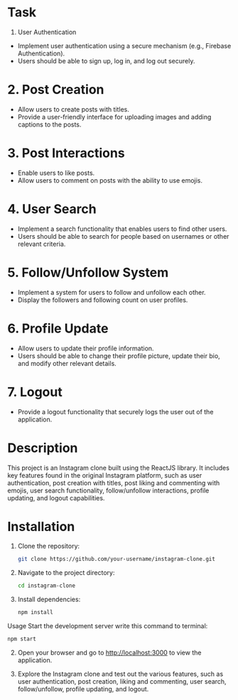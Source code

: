 # Task
1. User Authentication
- Implement user authentication using a secure mechanism (e.g., Firebase Authentication).
- Users should be able to sign up, log in, and log out securely.

# 2. Post Creation
- Allow users to create posts with titles.
- Provide a user-friendly interface for uploading images and adding captions to the posts.

# 3. Post Interactions
- Enable users to like posts.
- Allow users to comment on posts with the ability to use emojis.

# 4. User Search
- Implement a search functionality that enables users to find other users.
- Users should be able to search for people based on usernames or other relevant criteria.

# 5. Follow/Unfollow System
- Implement a system for users to follow and unfollow each other.
- Display the followers and following count on user profiles.

# 6. Profile Update
- Allow users to update their profile information.
- Users should be able to change their profile picture, update their bio, and modify other relevant details.

# 7. Logout
- Provide a logout functionality that securely logs the user out of the application.


# Description
This project is an Instagram clone built using the ReactJS library. It includes key features found in the original Instagram platform, such as user authentication, post creation with titles, post liking and commenting with emojis, user search functionality, follow/unfollow interactions, profile updating, and logout capabilities.


# Installation
1. Clone the repository:
   ```bash
   git clone https://github.com/your-username/instagram-clone.git
   ```

2. Navigate to the project directory:

   ```bash
   cd instagram-clone
   ```

3. Install dependencies:

   ```bash
   npm install
   ```

 Usage
Start the development server write this command to terminal:
```bash
npm start
```

2. Open your browser and go to [http://localhost:3000](http://localhost:3000) to view the application.

3. Explore the Instagram clone and test out the various features, such as user authentication, post creation, liking and commenting, user search, follow/unfollow, profile updating, and logout.
